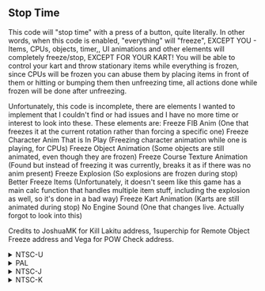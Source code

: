 ## Stop Time

This code will "stop time" with a press of a button, quite literally. In other words, when this code is enabled, "everything" will "freeze", EXCEPT YOU - Items, CPUs, objects, timer,, UI animations and other elements will completely freeze/stop, EXCEPT FOR YOUR KART! You will be able to control your kart and throw stationary items while everything is frozen, since CPUs will be frozen you can abuse them by placing items in front of them or hitting or bumping them then unfreezing time, all actions done while frozen will be done after unfreezing.

Unfortunately, this code is incomplete, there are elements I wanted to implement that I couldn't find or had issues and I have no more time or interest to look into these. These elements are:
Freeze FIB Anim (One that freezes it at the current rotation rather than forcing a specific one)
Freeze Character Anim That is In Play (Freezing character animation while one is playing, for CPUs)
Freeze Object Animation (Some objects are still animated, even though they are frozen)
Freeze Course Texture Animation (Found but instead of freezing it was currently, breaks it as if there was no anim present)
Freeze Explosion (So explosions are frozen during stop)
Better Freeze Items (Unfortunately, it doesn't seem like this game has a main calc function that handles multiple item stuff, including the explosion as well, so it's done in a bad way)
Freeze Kart Animation (Karts are still animated during stop)
No Engine Sound (One that changes live. Actually forgot to look into this)

Credits to JoshuaMK for Kill Lakitu address, 1superchip for Remote Object Freeze address and Vega for POW Check address.

<details>
<summary>NTSC-U</summary>

XXXX: Controller Address
YYYY: FFFF - ZZZZ
ZZZZ: Button value

Button values: https://mariokartwii.com/archive/index.php?thread-44.html

```powerpc
2834XXXX YYYYZZZZ
04530DBC 4E800020
04589870 2C030001
0458989C 2C030001
0460B39C 4E800020
04678700 4E800020
046898E0 38600000
04701934 4E800020
0471A290 4E800020
04790870 48000010
047960E8 480003A4
04796494 48000038
0479F034 60000000
047C3144 60000000
047C3E04 C025FFB4
047E4CC0 38030000
04816DE0 4E800020
048604E4 4E800020
048A1A04 00000000
CC000000 00000000
04530DBC 9421FFC0
04589870 7C030040
0458989C 7C030040
0460B39C 9421FFE0
04678700 9421FFE0
046898E0 3867FF38
04701934 9421FFC0
0471A290 9421FFE0
04790870 48045801
047960E8 408203A4
04796494 40820018
0479F034 90810054
047C3144 4BFFA475
047C3E04 C0231A00
047E4CC0 38030001
04816DE0 9421FF80
048604E4 9421FFD0
048A1A04 3F800000
E0000000 00000000
```
</details>

<details>
<summary>PAL</summary>

XXXX: Controller Address
YYYY: FFFF - ZZZZ
ZZZZ: Button value

Button values: https://mariokartwii.com/archive/index.php?thread-44.html

```powerpc
2834XXXX YYYYZZZZ
04535904 4E800020
04590094 2C030001
045900C0 2C030001
0463C7BC 4E800020
0467CB88 4E800020
0468DD68 38600000
047082D8 4E800020
0471E6C0 4E800020
0479987C 48000010
0479F0F4 480003A4
0479F4A0 48000038
047A8040 60000000
047D1BA4 60000000
047D2854 C025FFB4
047EEFD0 38030000
0482A8F4 4E800020
04864914 4E800020
048A6734 00000000
CC000000 00000000
04535904 9421FFC0
04590094 7C030040
045900C0 7C030040
0463C7BC 9421FFE0
0467CB88 9421FFE0
0468DD68 3867FF38
047082D8 9421FFC0
0471E6C0 9421FFE0
0479987C 4800FA35
0479F0F4 408203A4
0479F4A0 40820018
047A8040 90810054
047D1BA4 4BFFA475
047D2854 B01E00FC
047EEFD0 38030001
0482A8F4 9421FF80
04864914 9421FFD0
048A6734 3F800000
E0000000 00000000
```
</details>

<details>
<summary>NTSC-J</summary>

XXXX: Controller Address
YYYY: FFFF - ZZZZ
ZZZZ: Button value

Button values: https://mariokartwii.com/archive/index.php?thread-44.html

```powerpc
2834XXXX YYYYZZZZ
04535284 4E800020
0458FA14 2C030001
0458FA40 2C030001
0463BE28 4E800020
0467C1F4 4E800020
0468D3D4 38600000
04707944 4E800020
0471DD2C 4E800020
04798EE8 48000010
0479E760 480003A4
0479EB0C 48000038
047A76AC 60000000
047D1210 60000000
047D1EC0 C025FFB4
047EE63C 38030000
04829F60 4E800020
04863F80 4E800020
048A5894 00000000
CC000000 00000000
04535284 9421FFC0
0458FA14 7C030040
0458FA40 7C030040
0463BE28 9421FFE0
0467C1F4 9421FFE0
0468D3D4 3867FF38
04707944 9421FFC0
0471DD2C 9421FFE0
04798EE8 4800FA35
0479E760 408203A4
0479EB0C 40820018
047A76AC 90810054
047D1210 4BFFA475
047D1EC0 B01E00FC
047EE63C 38030001
04829F60 9421FF80
04863F80 9421FFD0
048A5894 3F800000
E0000000 00000000
```
</details>

<details>
<summary>NTSC-K</summary>

XXXX: Controller Address
YYYY: FFFF - ZZZZ
ZZZZ: Button value

Button values: https://mariokartwii.com/archive/index.php?thread-44.html

```powerpc
2835XXXX YYYYZZZZ
0452395C 4E800020
0457E0EC 2C030001
0457E118 2C030001
0462AAD4 4E800020
0466AF30 4E800020
0467C110 38600000
046F6680 4E800020
0470CA68 4E800020
04787C3C 48000010
0478D4B4 480003A4
0478D860 48000038
04796400 60000000
047BFF64 60000000
047BA480 C025FFB4
047DD390 38030000
04818CB4 4E800020
04852CD4 4E800020
04894B94 00000000
CC000000 00000000
0452395C 9421FFC0
0457E0EC 7C030040
0457E118 7C030040
0462AAD4 9421FFE0
0466AF30 9421FFE0
0467C110 3867FF38
046F6680 9421FFC0
0470CA68 9421FFE0
04787C3C 4800FA35
0478D4B4 408203A4
0478D860 40820018
04796400 90810054
047BFF64 4BFFA475
047BA480 C0231A00
047DD390 38030001
04818CB4 9421FF80
04852CD4 9421FFD0
04894B94 3F800000
E0000000 00000000
```
</details>